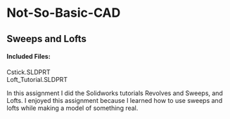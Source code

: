 # Not-So-Basic-CAD

## Sweeps and Lofts
#### Included Files:
Cstick.SLDPRT <br/>
Loft_Tutorial.SLDPRT <br/>

In this assignment I did the Solidworks tutorials Revolves and Sweeps, and Lofts. I enjoyed this assignment because I learned how to use sweeps and lofts while making a model of something real.
<br/>
